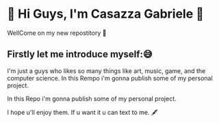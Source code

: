 <h1>👋 Hi Guys, I'm Casazza Gabriele 👋</h1>

<p>WellCome on my new repostitory 📂 </p>

<h2> Firstly let me introduce myself:😅</h2>

<p>
  I'm just a guys who likes so many things like art, music, game, and the computer science. 
  In this Rempo i'm gonna publish some of my personal project. 
</p>

<p>
  In this Repo i'm gonna publish some of my personal project. 
<p>
  I hope u'll enjoy them.
  If u want it u can text to me. 🖋️
</p>


<!---
CasazzaGabriele/CasazzaGabriele is a ✨ special ✨ repository because its `README.md` (this file) appears on your GitHub profile.
You can click the Preview link to take a look at your changes.
--->
